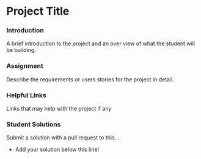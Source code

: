 # Project Title

### Introduction 

A brief introduction to the project and an over view of what the student will be building.

### Assignment

<div class="lesson-content__panel" markdown="1">
Describe the requirements or users stories for the project in detail.
</div>

### Helpful Links

Links that may help with the project if any

### Student Solutions

Submit a solution with a pull request to this...

-   Add your solution below this line!
